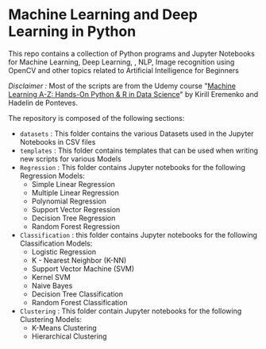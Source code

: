 # Machine Learning and Deep Learning in Python
This repo contains a collection of Python programs and Jupyter Notebooks for  Machine Learning, Deep Learning, , NLP, Image recognition using OpenCV and other topics related to Artificial Intelligence for Beginners

_Disclaimer :_ Most of the scripts are from the Udemy course "[Machine Learning A-Z: Hands-On Python & R in Data Science](https://www.udemy.com/course/machinelearning/learn/lecture/6087180#overview)" by Kirill Eremenko and Hadelin de Ponteves.

The repository is composed of the following sections:
* `datasets` : This folder contains the various Datasets used in the Jupyter Notebooks in CSV files
* `templates` : This folder contains templates that can be used when writing new scripts for various Models
* `Regression` : This folder contains Jupyter notebooks for the following Regression Models:
  * Simple Linear Regression
  * Multiple Linear Regression
  * Polynomial Regression
  * Support Vector Regression
  * Decision Tree Regression
  * Random Forest Regression
* `Classification` : this folder contains Jupyter notebooks for the following Classification Models:
  * Logistic Regression
  * K - Nearest Neighbor (K-NN)
  * Support Vector Machine (SVM)
  * Kernel SVM
  * Naive Bayes
  * Decision Tree Classification
  * Random Forest Classification
* `Clustering` : This folder contain Jupyter notebooks for the following Clustering Models:
  * K-Means Clustering
  * Hierarchical Clustering




